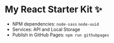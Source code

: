 # My React Starter Kit ✨

- NPM dependencies: `node-sass` `node-uuid`
- Services: API and Local Storage
- Publish in GitHub Pages: `npm run githubpages`
